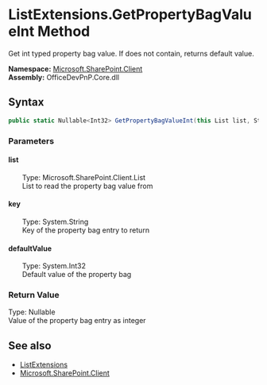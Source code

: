 # ListExtensions.GetPropertyBagValueInt Method  
 Get int typed property bag value. If does not contain, returns default value.   

**Namespace:** [Microsoft.SharePoint.Client](Microsoft.SharePoint.Client.md)  
**Assembly:** OfficeDevPnP.Core.dll  
## Syntax
```C#
public static Nullable<Int32> GetPropertyBagValueInt(this List list, String key, Int32 defaultValue)
```
### Parameters
#### list  
&emsp;&emsp;Type: Microsoft.SharePoint.Client.List  
&emsp;&emsp;List to read the property bag value from  

  

#### key  
&emsp;&emsp;Type: System.String  
&emsp;&emsp;Key of the property bag entry to return  

  

#### defaultValue  
&emsp;&emsp;Type: System.Int32  
&emsp;&emsp;Default value of the property bag  

  

### Return Value
Type: Nullable<Int32>  
Value of the property bag entry as integer  


## See also
- [ListExtensions](Microsoft.SharePoint.Client.ListExtensions.md) 
- [Microsoft.SharePoint.Client](Microsoft.SharePoint.Client.md) 
